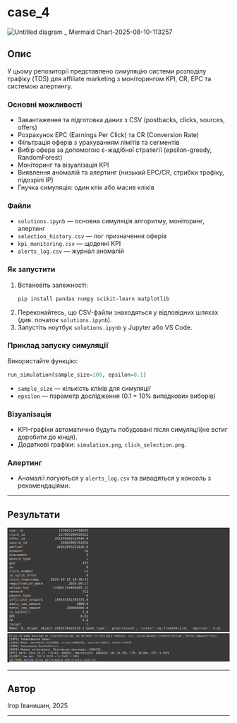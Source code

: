 # case_4

![Untitled diagram _ Mermaid Chart-2025-08-10-113257](https://github.com/user-attachments/assets/a2026a6a-665d-4bf8-917d-cc7c97ae746a)

## Опис

У цьому репозиторії представлено симуляцію системи розподілу трафіку (TDS) для affiliate marketing з моніторингом KPI, CR, EPC та системою алертингу.

### Основні можливості

- Завантаження та підготовка даних з CSV (postbacks, clicks, sources, offers)
- Розрахунок EPC (Earnings Per Click) та CR (Conversion Rate)
- Фільтрація оферів з урахуванням лімітів та сегментів
- Вибір офера за допомогою ε-жадібної стратегії (epsilon-greedy, RandomForest)
- Моніторинг та візуалізація KPI
- Виявлення аномалій та алертинг (низький EPC/CR, стрибки трафіку, підозрілі IP)
- Гнучка симуляція: один клік або масив кліків

### Файли

- `solutions.ipynb` — основна симуляція алгоритму, моніторинг, алертинг
- `selection_history.csv` — лог призначення оферів
- `kpi_monitoring.csv` — щоденні KPI
- `alerts_log.csv` — журнал аномалій

### Як запустити

1. Встановіть залежності:
    ```bash
    pip install pandas numpy scikit-learn matplotlib
    ```
2. Переконайтесь, що CSV-файли знаходяться у відповідних шляхах (див. початок `solutions.ipynb`).
3. Запустіть ноутбук `solutions.ipynb` у Jupyter або VS Code.

### Приклад запуску симуляції

Використайте функцію:
```python
run_simulation(sample_size=100, epsilon=0.1)
```
- `sample_size` — кількість кліків для симуляції
- `epsilon` — параметр дослідження (0.1 = 10% випадкових виборів)

### Візуалізація

- KPI-графіки автоматично будуть побудовані після симуляції(не встиг доробити до кінця).
- Додаткові графіки: `simulation.png`, `click_selection.png`.

### Алертинг

- Аномалії логуються у `alerts_log.csv` та виводяться у консоль з рекомендаціями.

---

## Результати

![alt text](<simulation.png>)
![alt text](<click_selection.png>)

---

## Автор

Ігор Іванишин, 2025

---
